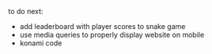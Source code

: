 
to do next:

- add leaderboard with player scores to snake game
- use media queries to properly display website on mobile
- konami code
